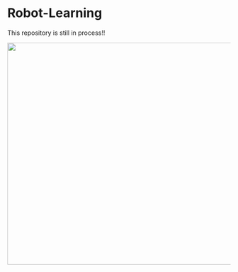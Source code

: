 # Robot-Learning
This repository is still in process!!


<p align="center">
<img src="https://github.com/arunbalas/Robot-Learning/blob/master/Robot.JPG" width="700" height="500">
</p>
